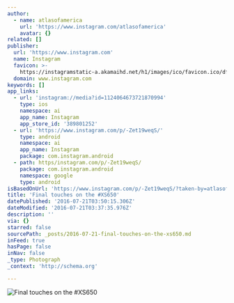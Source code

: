 ```yaml
---
author:
  - name: atlasofamerica
    url: 'https://www.instagram.com/atlasofamerica'
    avatar: {}
related: []
publisher:
  url: 'https://www.instagram.com'
  name: Instagram
  favicon: >-
    https://instagramstatic-a.akamaihd.net/h1/images/ico/favicon.ico/dfa85bb1fd63.ico
  domain: www.instagram.com
keywords: []
app_links:
  - url: 'instagram://media?id=1124064673721870994'
    type: ios
    namespace: ai
    app_name: Instagram
    app_store_id: '389801252'
  - url: 'https://www.instagram.com/p/-Zet19weqS/'
    type: android
    namespace: ai
    app_name: Instagram
    package: com.instagram.android
  - path: https/instagram.com/p/-Zet19weqS/
    package: com.instagram.android
    namespace: google
    type: android
isBasedOnUrl: 'https://www.instagram.com/p/-Zet19weqS/?taken-by=atlasofamerica'
title: 'Final touches on the #XS650'
datePublished: '2016-07-21T03:50:15.306Z'
dateModified: '2016-07-21T03:37:35.976Z'
description: ''
via: {}
starred: false
sourcePath: _posts/2016-07-21-final-touches-on-the-xs650.md
inFeed: true
hasPage: false
inNav: false
_type: Photograph
_context: 'http://schema.org'

---
```

![Final touches on the #XS650](https://scontent.cdninstagram.com/t51.2885-15/s640x640/sh0.08/e35/11881725_1716434081919878_1538450955_n.jpg?ig_cache_key=MTEyNDA2NDY3MzcyMTg3MDk5NA%3D%3D.2)